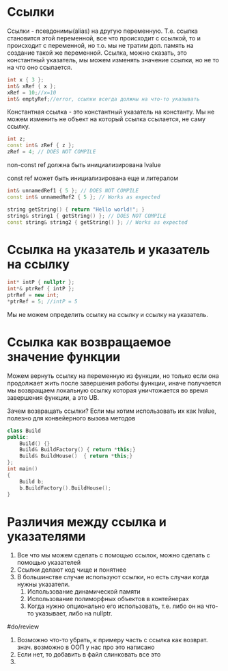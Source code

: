 # Ссылки
Ссылки - псевдонимы(alias) на другую переменную. Т.е. ссылка становится этой переменной, все что происходит с ссылкой, то и происходит с переменной, но т.о. мы не тратим доп. память на создание такой же переменной. Ссылка, можно сказать, это константный указатель, мы можем изменять значение ссылки, но не то на что оно ссылается.

```cpp
int x { 3 };
int& xRef { x };
xRef = 10;//x=10
int& emptyRef;//error, ссылки всегда должны на что-то указывать
```

Константная ссылка - это константный указатель на константу. Мы не можем изменить не объект на который ссылка ссылается, не саму ссылку.

```cpp
int z;
const int& zRef { z };
zRef = 4; // DOES NOT COMPILE
```

non-const ref должна быть инициализирована lvalue

const ref может быть инициализирована еще и литералом

```cpp
int& unnamedRef1 { 5 }; // DOES NOT COMPILE
const int& unnamedRef2 { 5 }; // Works as expected

string getString() { return "Hello world!"; }
string& string1 { getString() }; // DOES NOT COMPILE
const string& string2 { getString() }; // Works as expected
```

# Ссылка на указатель и указатель на ссылку
```cpp
int* intP { nullptr };
int*& ptrRef { intP };
ptrRef = new int;
*ptrRef = 5; //intP = 5
```

Мы не можем определить ссылку на ссылку и ссылку на указатель.

# Ссылка как возвращаемое значение функции
Можем вернуть ссылку на переменную из функции, но только если она продолжает жить после завершения работы функции, иначе получается мы возвращаем локальную ссылку которая уничтожается во время завершения функции, а это UB.

Зачем возвращать ссылки? Если мы хотим использовать их как lvalue, полезно для конвейерного вызова методов

```cpp
class Build
public:
	Build() {}
	Build& BuildFactory() { return *this;}
	Build& BuildHouse()  { return *this;}
};
int main()
{
	Build b;
	b.BuildFactory().BuildHouse();
}
```

# Различия между ссылка и указателями
1. Все что мы можем сделать с помощью ссылок, можно сделать с помощью указателей
2. Ссылки делают код чище и понятнее
3. В большинстве случае используют ссылки, но есть случаи когда нужны указатели.
	1. Использование динамической памяти
	2. Использование полиморфных объектов в контейнерах
	3. Когда нужно опционально его использовать, т.е. либо он на что-то указывает, либо на nullptr.

#do/review 
1. Возможно что-то убрать, к примеру часть с ссылка как возврат. знач. возможно в ООП у нас про это написано
2. Если нет, то добавить в файл слинковать все это
3. 